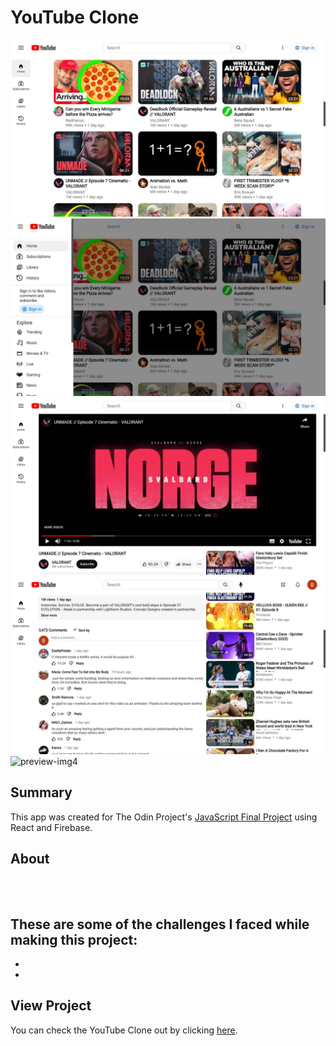 # YouTube Clone
![preview-img1](https://github.com/brajpatel/youtube-clone/blob/main/src/preview/preview-img1.jpg)
![preview-img2](https://github.com/brajpatel/youtube-clone/blob/main/src/preview/preview-img2.jpg)
![preview-img3](https://github.com/brajpatel/youtube-clone/blob/main/src/preview/preview-img3.jpg)
![preview-img4](https://github.com/brajpatel/youtube-clone/blob/main/src/preview/preview-img4.jpg)
![preview-img4](https://github.com/brajpatel/youtube-clone/blob/main/src/preview/preview-img5.jpg)
## Summary
This app was created for The Odin Project's [JavaScript Final Project](https://www.theodinproject.com/lessons/node-path-javascript-javascript-final-project) using React and Firebase.
## About

<br/><br/>
These are some of the challenges I faced while making this project:
- 
- 
- 
## View Project
You can check the YouTube Clone out by clicking [here](https://clone-389617.firebaseapp.com/).
